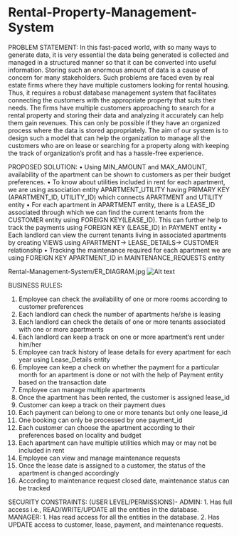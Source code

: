 # Rental-Property-Management-System

PROBLEM STATEMENT:
In this fast-paced world, with so many ways to generate data, it is very essential the data being generated is collected and managed in a structured manner so that it can be converted into useful information. Storing such an enormous amount of data is a cause of concern for many stakeholders. Such problems are faced even by real estate firms where they have multiple customers looking for rental housing. Thus, it requires a robust database management system that facilitates connecting the customers with the appropriate property that suits their needs. The firms have multiple customers approaching to search for a rental property and storing their data and analyzing it accurately can help them gain revenues. This can only be possible if they have an organized process where the data is stored appropriately. The aim of our system is to design such a model that can help the organization to manage all the customers who are on lease or searching for a property along with keeping the track of organization’s profit and has a hassle-free experience.

PROPOSED SOLUTION:
• Using MIN_AMOUNT and MAX_AMOUNT, availability of the apartment can be
shown to customers as per their budget preferences.
• To know about utilities included in rent for each apartment, we are using association entity APARTMENT_UTILITY having PRIMARY KEY (APARTMENT_ID, UTILITY_ID) which connects APARTMENT and UTILITY entity
• For each apartment in APARTMENT entity, there is a LEASE_ID associated through which we can find the current tenants from the CUSTOMER entity using FOREIGN KEY(LEASE_ID). This can further help to track the payments using FOREIGN KEY (LEASE_ID) in PAYMENT entity
• Each landlord can view the current tenants living in associated apartments by creating VIEWS using APARTMENT-> LEASE_DETAILS-> CUSTOMER relationship
• Tracking the maintenance required for each apartment we are using FOREIGN KEY APARTMENT_ID in MAINTENANCE_REQUESTS entity

Rental-Management-System/ER_DIAGRAM.jpg
<img
  src="/Rental-Management-System/ER_DIAGRAM.jpg"
  alt="Alt text"
  title="Entity-Relationship Diagram"
  style="display: inline-block; margin: 0 auto; max-width: 300px">

BUSINESS RULES:
1. Employee can check the availability of one or more rooms according to customer preferences
2. Each landlord can check the number of apartments he/she is leasing
3.  Each landlord can check the details of one or more tenants associated with one or more
apartments
4. Each landlord can keep a track on one or more apartment’s rent under him/her
5.  Employee can track history of lease details for every apartment for each year using
Lease_Details entity
6. Employee can keep a check on whether the payment for a particular month for an
apartment is done or not with the help of Payment entity based on the transaction date
7. Employee can manage multiple apartments
8. Once the apartment has been rented, the customer is assigned lease_id
9. Customer can keep a track on their payment dues
10. Each payment can belong to one or more tenants but only one lease_id
11. One booking can only be processed by one payment_id
12. Each customer can choose the apartment according to their preferences based on locality
and budget
13. Each apartment can have multiple utilities which may or may not be included in rent
14. Employee can view and manage maintenance requests
15. Once the lease date is assigned to a customer, the status of the apartment is changed
accordingly
16. According to maintenance request closed date, maintenance status can be tracked

SECURITY CONSTRAINTS:
(USER LEVEL/PERMISSIONS)-
ADMIN: 1. Has full access i.e., READ/WRITE/UPDATE all the entities in the database.
MANAGER: 1. Has read access for all the entities in the database.
2. Has UPDATE access to customer, lease, payment, and maintenance requests.
